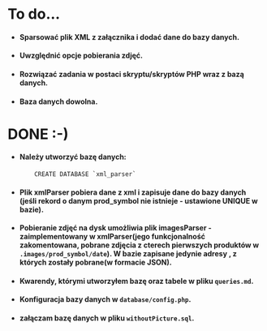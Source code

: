 # To do...

* #### Sparsować plik XML z załącznika i dodać dane do bazy danych.  

* #### Uwzględnić opcje pobierania zdjęć.

* #### Rozwiązać zadania w postaci skryptu/skryptów PHP wraz z bazą danych.
* #### Baza danych dowolna.

# DONE :-)

####

* #### Należy utworzyć bazę danych:
    ```
        CREATE DATABASE `xml_parser` 
    ```

* #### Plik xmlParser pobiera dane z xml i zapisuje dane do bazy danych (jeśli rekord o danym prod_symbol nie istnieje - ustawione UNIQUE w bazie).

* #### Pobieranie zdjęć na dysk umożliwia plik imagesParser - zaimplementowany w xmlParser(jego funkcjonalność zakomentowana, pobrane zdjęcia z cterech pierwszych produktów w `.images/prod_symbol/date`). W bazie zapisane jedynie adresy , z których zostały pobrane(w formacie JSON).

* #### Kwarendy, którymi utworzyłem bazę oraz tabele w pliku `queries.md`.

* #### Konfiguracja bazy danych w `database/config.php`.

* #### załączam bazę danych w pliku `withoutPicture.sql`.